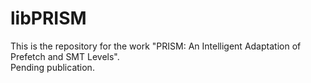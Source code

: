 # libPRISM

This is the repository for the work "PRISM: An Intelligent Adaptation of Prefetch and SMT Levels".  
Pending publication.
